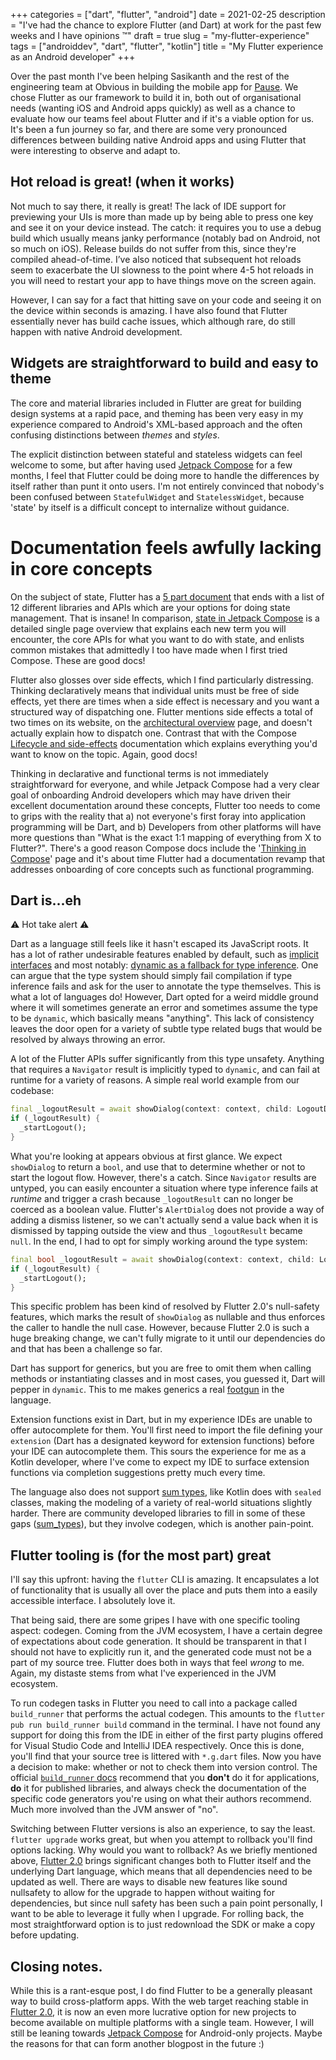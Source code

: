 +++
categories = ["dart", "flutter", "android"]
date = 2021-02-25
description = "I've had the chance to explore Flutter (and Dart) at work for the past few weeks and I have opinions :tm:"
draft = true
slug = "my-flutter-experience"
tags = ["androiddev", "dart", "flutter", "kotlin"]
title = "My Flutter experience as an Android developer"
+++

Over the past month I've been helping Sasikanth and the rest of the engineering team at Obvious in building the mobile app for [Pause]. We chose Flutter as our framework to build it in, both out of organisational needs (wanting iOS and Android apps quickly) as well as a chance to evaluate how our teams feel about Flutter and if it's a viable option for us. It's been a fun journey so far, and there are some very pronounced differences between building native Android apps and using Flutter that were interesting to observe and adapt to.

## Hot reload is great! (when it works)

Not much to say there, it really is great! The lack of IDE support for previewing your UIs is more than made up by being able to press one key and see it on your device instead. The catch: it requires you to use a debug build which usually means janky performance (notably bad on Android, not so much on iOS). Release builds do not suffer from this, since they're compiled ahead-of-time. I’ve also noticed that subsequent hot reloads seem to exacerbate the UI slowness to the point where 4-5 hot reloads in you will need to restart your app to have things move on the screen again.

However, I can say for a fact that hitting save on your code and seeing it on the device within seconds is amazing. I have also found that Flutter essentially never has build cache issues, which although rare, do still happen with native Android development.

## Widgets are straightforward to build and easy to theme

The core and material libraries included in Flutter are great for building design systems at a rapid pace, and theming has been very easy in my experience compared to Android's XML-based approach and the often confusing distinctions between _themes_ and _styles_.

The explicit distinction between stateful and stateless widgets can feel welcome to some, but after having used [Jetpack Compose] for a few months, I feel that Flutter could be doing more to handle the differences by itself rather than punt it onto users. I'm not entirely convinced that nobody's been confused between `StatefulWidget` and `StatelessWidget`, because 'state' by itself is a difficult concept to internalize without guidance.

# Documentation feels awfully lacking in core concepts

On the subject of state, Flutter has a [5 part document] that ends with a list of 12 different libraries and APIs which are your options for doing state management. That is insane! In comparison, [state in Jetpack Compose] is a detailed single page overview that explains each new term you will encounter, the core APIs for what you want to do with state, and enlists common mistakes that admittedly I too have made when I first tried Compose. These are good docs!

Flutter also glosses over side effects, which I find particularly distressing. Thinking declaratively means that individual units must be free of side effects, yet there are times when a side effect is necessary and you want a structured way of dispatching one. Flutter mentions side effects a total of two times on its website, on the [architectural overview] page, and doesn't actually explain how to dispatch one. Contrast that with the Compose [Lifecycle and side-effects] documentation which explains everything you'd want to know on the topic. Again, good docs!

Thinking in declarative and functional terms is not immediately straightforward for everyone, and while Jetpack Compose had a very clear goal of onboarding Android developers which may have driven their excellent documentation around these concepts, Flutter too needs to come to grips with the reality that a) not everyone's first foray into application programming will be Dart, and b) Developers from other platforms will have more questions than "What is the exact 1:1 mapping of everything from X to Flutter?". There's a good reason Compose docs include the '[Thinking in Compose]' page and it's about time Flutter had a documentation revamp that addresses onboarding of core concepts such as functional programming.

## Dart is...eh

:warning: Hot take alert :warning:

Dart as a language still feels like it hasn't escaped its JavaScript roots. It has a lot of rather undesirable features enabled by default, such as [implicit interfaces] and most notably: [dynamic as a fallback for type inference]. One can argue that the type system should simply fail compilation if type inference fails and ask for the user to annotate the type themselves. This is what a lot of languages do! However, Dart opted for a weird middle ground where it will sometimes generate an error and sometimes assume the type to be `dynamic`, which basically means "anything". This lack of consistency leaves the door open for a variety of subtle type related bugs that would be resolved by always throwing an error.

A lot of the Flutter APIs suffer significantly from this type unsafety. Anything that requires a `Navigator` result is implicitly typed to `dynamic`, and can fail at runtime for a variety of reasons. A simple real world example from our codebase:

```dart
final _logoutResult = await showDialog(context: context, child: LogoutDialog());
if (_logoutResult) {
  _startLogout();
}
```

What you're looking at appears obvious at first glance. We expect `showDialog` to return a `bool`, and use that to determine whether or not to start the logout flow. However, there's a catch. Since `Navigator` results are untyped, you can easily encounter a situation where type inference fails at _runtime_ and trigger a crash because `_logoutResult` can no longer be coerced as a boolean value. Flutter's `AlertDialog` does not provide a way of adding a dismiss listener, so we can't actually send a value back when it is dismissed by tapping outside the view and thus `_logoutResult` became `null`. In the end, I had to opt for simply working around the type system:

```dart
final bool _logoutResult = await showDialog(context: context, child: LogoutDialog()) ?? false;
if (_logoutResult) {
  _startLogout();
}
```

This specific problem has been kind of resolved by Flutter 2.0's null-safety features, which marks the result of `showDialog` as nullable and thus enforces the caller to handle the null case. However, because Flutter 2.0 is such a huge breaking change, we can't fully migrate to it until our dependencies do and that has been a challenge so far.

Dart has support for generics, but you are free to omit them when calling methods or instantiating classes and in most cases, you guessed it, Dart will pepper in `dynamic`. This to me makes generics a real [footgun] in the language.

Extension functions exist in Dart, but in my experience IDEs are unable to offer autocomplete for them. You'll first need to import the file defining your `extension` (Dart has a designated keyword for extension functions) before your IDE can autocomplete them. This sours the experience for me as a Kotlin developer, where I've come to expect my IDE to surface extension functions via completion suggestions pretty much every time.

The language also does not support [sum types], like Kotlin does with `sealed` classes, making the modeling of a variety of real-world situations slightly harder. There are community developed libraries to fill in some of these gaps ([sum_types]), but they involve codegen, which is another pain-point.

## Flutter tooling is (for the most part) great

I'll say this upfront: having the `flutter` CLI is amazing. It encapsulates a lot of functionality that is usually all over the place and puts them into a easily accessible interface. I absolutely love it.

That being said, there are some gripes I have with one specific tooling aspect: codegen. Coming from the JVM ecosystem, I have a certain degree of expectations about code generation. It should be transparent in that I should not have to explicitly run it, and the generated code must not be a part of my source tree. Flutter does both in ways that feel _wrong_ to me. Again, my distaste stems from what I've experienced in the JVM ecosystem.

To run codegen tasks in Flutter you need to call into a package called `build_runner` that performs the actual codegen. This amounts to the `flutter pub run build_runner build` command in the terminal. I have not found any support for doing this from the IDE in either of the first party plugins offered for Visual Studio Code and IntelliJ IDEA respectively. Once this is done, you'll find that your source tree is littered with `*.g.dart` files. Now you have a decision to make: whether or not to check them into version control. The official [`build_runner` docs] recommend that you **don't** do it for applications, **do** it for published libraries, and always check the documentation of the specific code generators you're using on what their authors recommend. Much more involved than the JVM answer of "no".

Switching between Flutter versions is also an experience, to say the least. `flutter upgrade` works great, but when you attempt to rollback you'll find options lacking. Why would you want to rollback? As we briefly mentioned above, [Flutter 2.0] brings significant changes both to Flutter itself and the underlying Dart language, which means that all dependencies need to be updated as well. There are ways to disable new features like sound nullsafety to allow for the upgrade to happen without waiting for dependencies, but since null safety has been such a pain point personally, I want to be able to leverage it fully when I upgrade. For rolling back, the most straightforward option is to just redownload the SDK or make a copy before updating.

## Closing notes.

While this is a rant-esque post, I do find Flutter to be a generally pleasant way to build cross-platform apps. With the web target reaching stable in [Flutter 2.0], it is now an even more lucrative option for new projects to become available on multiple platforms with a single team. However, I will still be leaning towards [Jetpack Compose] for Android-only projects. Maybe the reasons for that can form another blogpost in the future :)

[Simple]: https://simple.org
[Pause]: https://getpause.com
[Jetpack Compose]: https://d.android.com/jetpack/compose
[Implicit interfaces]: https://dart.dev/guides/language/language-tour#implicit-interfaces
[Dynamic as a fallback for type inference]: https://dart.dev/guides/language/effective-dart/design#type-inference
[Sum types]: https://chadaustin.me/2015/07/sum-types/
[sum_types]: https://pub.dev/packages/sum_types
[`build_runner` docs]: https://pub.dev/packages/build_runner#source-control
[Flutter 2.0]: https://medium.com/flutter/whats-new-in-flutter-2-0-fe8e95ecc65
[footgun]: https://en.wiktionary.org/wiki/footgun#:~:text=footgun%20(plural%20footguns),shooting%20themselves%20in%20the%20foot.
[5 part document]: https://flutter.dev/docs/development/data-and-backend/state-mgmt
[state in Jetpack Compose]: https://d.android.com/jetpack/compose/state
[architectural overview]: https://flutter.dev/docs/resources/architectural-overview
[lifecycle and side-effects]: https://d.android.com/jetpack/compose/lifecycle
[thinking in compose]: https://developer.android.com/jetpack/compose/mental-model
